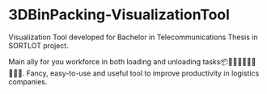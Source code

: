 # 3DBinPacking-VisualizationTool
Visualization Tool developed for Bachelor in Telecommunications Thesis in SORTLOT project.

Main ally for you workforce in both loading and unloading tasks📦🚚👷🏾‍♂️👷🏼👷🏻‍♀️. Fancy, easy-to-use and useful tool to improve productivity in logistics companies.

